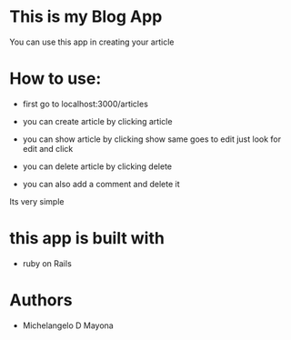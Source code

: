 # This is my Blog App

You can use this app in creating your article


# How to use:

* first go to localhost:3000/articles

* you can create article by clicking article

* you can show article by clicking show same goes to edit just look for edit and click

* you can delete article by clicking delete

* you can also add a comment and delete it

Its very simple

# this app is built with

* ruby on Rails

#  Authors

* Michelangelo D Mayona

#

